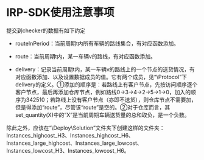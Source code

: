 # IRP-SDK使用注意事项

提交到checker的数据有如下约定

* routeInPeriod：当前周期t内所有车辆的路线集合，有对应函数添加。

* route：当前周期t内，某一车辆v的路线，有对应函数添加。

* delivery：记录当前周期t内，某一车辆v的路线上的一个节点的送货情况，有对应函数添加、以及设置数据成员的值。它有两个成员，见“\Protocol”下delivery的定义。①添加的顺序是：若路线上有客户节点，先按访问顺序逐个客户节点，最后再添加仓库节点，例如路线0$\to$3$\to$4$\to$2$\to$5$\to$1$\to$0，加入的顺序为342510；若路线上没有客户节点（亦即不送货），则仓库节点不需要加，但是得添加“route”，尽管该“route”是空的。②对于仓库而言，其set_quantity(X)中的“X”是当前周期车辆送货量的总和取负，是一个负数。

除此之外，应该在“\Deploy\Solution”文件夹下创建这样的文件夹：Instances_highcost_H3、Instances_highcost_H6、Instances_large_highcost、Instances_large_lowcost、Instances_lowcost_H3、Instances_lowcost_H6。
